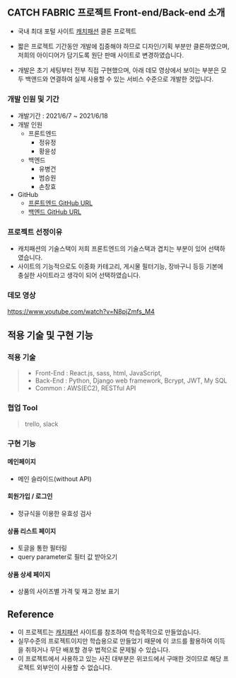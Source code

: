 ## CATCH FABRIC 프로젝트 Front-end/Back-end 소개

- 국내 최대 포털 사이트 [캐치패션](https://www.catchfashion.com/) 클론 프로젝트

- 짧은 프로젝트 기간동안 개발에 집중해야 하므로 디자인/기획 부분만 클론하였으며, 저희의 아이디어가 담기도록 원단 판매 사이트로 변경하였습니다.

- 개발은 초기 세팅부터 전부 직접 구현했으며, 아래 데모 영상에서 보이는 부분은 모두 백앤드와 연결하여 실제 사용할 수 있는 서비스 수준으로 개발한 것입니다.

### 개발 인원 및 기간

- 개발기간 : 2021/6/7 ~ 2021/6/18
- 개발 인원
  - 프론트엔드
    - 정유정
    - 황윤성
  - 백엔드
    - 유병건
    - 범승원
    - 손창효
- GitHub
  - [프론트엔드 GitHub URL](https://github.com/wecode-bootcamp-korea/21-1st-catchcode-frontend)
  - [백엔드 GitHub URL](https://github.com/wecode-bootcamp-korea/21-1st-catchcode-backend)

### 프로젝트 선정이유

- 캐치패션의 기술스택이 저희 프론트엔드의 기술스택과 겹치는 부분이 있어 선택하였습니다.
- 사이트의 기능적으로도 이중화 카테고리, 게시물 필터기능, 장바구니 등등 기본에 충실한 사이트라고 생각이 되어 선택하였습니다.

### 데모 영상
https://www.youtube.com/watch?v=N8pjZmfs_M4

## 적용 기술 및 구현 기능

### 적용 기술

> - Front-End : React.js, sass, html, JavaScript, 
> - Back-End : Python, Django web framework, Bcrypt, JWT, My SQL
> - Common : AWS(EC2), RESTful API

### 협업 Tool
> trello, slack

### 구현 기능
#### 메인페이지
 - 메인 슬라이드(without API)

#### 회원가입 / 로그인
 - 정규식을 이용한 유효성 검사

#### 상품 리스트 페이지
 - 토글을 통한 필터링
 - query parameter로 필터 값 받아오기

#### 상품 상세 페이지
 - 상품의 사이즈별 가격 및 재고 정보 표기

## Reference

- 이 프로젝트는 [캐치패션](https://www.catchfashion.com/) 사이트를 참조하여 학습목적으로 만들었습니다.
- 실무수준의 프로젝트이지만 학습용으로 만들었기 때문에 이 코드를 활용하여 이득을 취하거나 무단 배포할 경우 법적으로 문제될 수 있습니다.
- 이 프로젝트에서 사용하고 있는 사진 대부분은 위코드에서 구매한 것이므로 해당 프로젝트 외부인이 사용할 수 없습니다.
